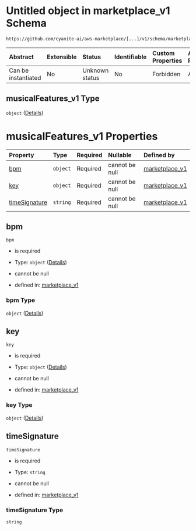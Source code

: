 # Untitled object in marketplace\_v1 Schema

```txt
https://github.com/cyanite-ai/aws-marketplace/[...]/v1/schema/marketplace_v1.schema.json#/properties/analysis/properties/musicalFeatures_v1
```



| Abstract            | Extensible | Status         | Identifiable | Custom Properties | Additional Properties | Access Restrictions | Defined In                                                                                   |
| :------------------ | :--------- | :------------- | :----------- | :---------------- | :-------------------- | :------------------ | :------------------------------------------------------------------------------------------- |
| Can be instantiated | No         | Unknown status | No           | Forbidden         | Allowed               | none                | [marketplace\_v1.schema.json\*](../schema/marketplace_v1.schema.json "open original schema") |

## musicalFeatures\_v1 Type

`object` ([Details](marketplace_v1-properties-analysis-properties-musicalfeatures_v1.md))

# musicalFeatures\_v1 Properties

| Property                        | Type     | Required | Nullable       | Defined by                                                                                                                                                                                                                                                                              |
| :------------------------------ | :------- | :------- | :------------- | :-------------------------------------------------------------------------------------------------------------------------------------------------------------------------------------------------------------------------------------------------------------------------------------- |
| [bpm](#bpm)                     | `object` | Required | cannot be null | [marketplace\_v1](marketplace_v1-properties-analysis-properties-musicalfeatures_v1-properties-bpm.md "https://github.com/cyanite-ai/aws-marketplace/\[...]/v1/schema/marketplace_v1.schema.json#/properties/analysis/properties/musicalFeatures_v1/properties/bpm")                     |
| [key](#key)                     | `object` | Required | cannot be null | [marketplace\_v1](marketplace_v1-properties-analysis-properties-musicalfeatures_v1-properties-key.md "https://github.com/cyanite-ai/aws-marketplace/\[...]/v1/schema/marketplace_v1.schema.json#/properties/analysis/properties/musicalFeatures_v1/properties/key")                     |
| [timeSignature](#timesignature) | `string` | Required | cannot be null | [marketplace\_v1](marketplace_v1-properties-analysis-properties-musicalfeatures_v1-properties-timesignature.md "https://github.com/cyanite-ai/aws-marketplace/\[...]/v1/schema/marketplace_v1.schema.json#/properties/analysis/properties/musicalFeatures_v1/properties/timeSignature") |

## bpm



`bpm`

*   is required

*   Type: `object` ([Details](marketplace_v1-properties-analysis-properties-musicalfeatures_v1-properties-bpm.md))

*   cannot be null

*   defined in: [marketplace\_v1](marketplace_v1-properties-analysis-properties-musicalfeatures_v1-properties-bpm.md "https://github.com/cyanite-ai/aws-marketplace/\[...]/v1/schema/marketplace_v1.schema.json#/properties/analysis/properties/musicalFeatures_v1/properties/bpm")

### bpm Type

`object` ([Details](marketplace_v1-properties-analysis-properties-musicalfeatures_v1-properties-bpm.md))

## key



`key`

*   is required

*   Type: `object` ([Details](marketplace_v1-properties-analysis-properties-musicalfeatures_v1-properties-key.md))

*   cannot be null

*   defined in: [marketplace\_v1](marketplace_v1-properties-analysis-properties-musicalfeatures_v1-properties-key.md "https://github.com/cyanite-ai/aws-marketplace/\[...]/v1/schema/marketplace_v1.schema.json#/properties/analysis/properties/musicalFeatures_v1/properties/key")

### key Type

`object` ([Details](marketplace_v1-properties-analysis-properties-musicalfeatures_v1-properties-key.md))

## timeSignature



`timeSignature`

*   is required

*   Type: `string`

*   cannot be null

*   defined in: [marketplace\_v1](marketplace_v1-properties-analysis-properties-musicalfeatures_v1-properties-timesignature.md "https://github.com/cyanite-ai/aws-marketplace/\[...]/v1/schema/marketplace_v1.schema.json#/properties/analysis/properties/musicalFeatures_v1/properties/timeSignature")

### timeSignature Type

`string`
